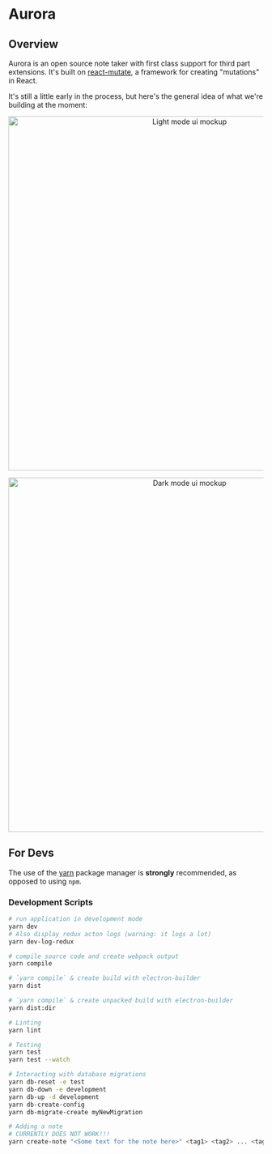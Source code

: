# Aurora

## Overview
Aurora is an open source note taker with first class support for third part extensions. It's built on [react-mutate](https://github.com/Flaque/react-mutate), a framework for creating "mutations" in React.

It's still a little early in the process, but here's the general idea of what we're building at the moment:


<p align="center">
  <img src="https://i.imgur.com/QCrot4G.png" alt="Light mode ui mockup" width="700px" />
</p>

<p align="center">
  <img src="https://i.imgur.com/kURH8c2.png" alt="Dark mode ui mockup" width="700px" />
</p>


## For Devs
The use of the [yarn](https://yarnpkg.com/) package manager is **strongly** recommended, as opposed to using `npm`.

### Development Scripts

```bash
# run application in development mode
yarn dev
# Also display redux acton logs (warning: it logs a lot)
yarn dev-log-redux

# compile source code and create webpack output
yarn compile

# `yarn compile` & create build with electron-builder
yarn dist

# `yarn compile` & create unpacked build with electron-builder
yarn dist:dir

# Linting
yarn lint

# Testing
yarn test
yarn test --watch

# Interacting with database migrations
yarn db-reset -e test
yarn db-down -e development
yarn db-up -d development
yarn db-create-config
yarn db-migrate-create myNewMigration

# Adding a note
# CURRENTLY DOES NOT WORK!!!
yarn create-note "<Some text for the note here>" <tag1> <tag2> ... <tagn>

```
